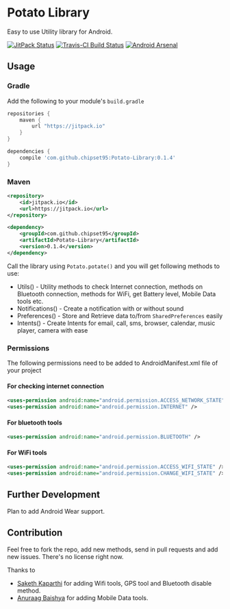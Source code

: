 # Potato Library

Easy to use Utility library for Android.

[![JitPack Status](https://img.shields.io/github/release/chipset95/Potato-Library.svg?label=JitPack)](https://jitpack.io/#chipset95/Potato-Library)
[![Travis-CI Build Status](https://travis-ci.org/chipset95/Potato-Library.svg?branch=master)](https://travis-ci.org/chipset95/Potato-Library)
[![Android Arsenal](https://img.shields.io/badge/Android%20Arsenal-Potato%20Library-blue.svg?style=flat)](http://android-arsenal.com/details/1/2205)

## Usage

### Gradle
Add the following to your module's `build.gradle`

```groovy
repositories {
    maven {
	    url "https://jitpack.io"
	}
}

dependencies {
    compile 'com.github.chipset95:Potato-Library:0.1.4'
}
```

### Maven

```xml
<repository>
    <id>jitpack.io</id>
    <url>https://jitpack.io</url>
</repository>

<dependency>
    <groupId>com.github.chipset95</groupId>
    <artifactId>Potato-Library</artifactId>
    <version>0.1.4</version>
</dependency>
```

Call the library using `Potato.potate()` and you will get following methods to use:

* Utils() - Utility methods to check Internet connection, methods on Bluetooth connection, methods for WiFi, get Battery level, Mobile Data tools etc.
* Notifications() - Create a notification with or without sound
* Preferences() - Store and Retrieve data to/from `SharedPreferences` easily
* Intents() - Create Intents for email, call, sms, browser, calendar, music player, camera with ease


### Permissions

The following permissions need to be added to AndroidManifest.xml file of your project

#### For checking internet connection

```xml
<uses-permission android:name="android.permission.ACCESS_NETWORK_STATE" />
<uses-permission android:name="android.permission.INTERNET" />
```

#### For bluetooth tools

```xml
<uses-permission android:name="android.permission.BLUETOOTH" />
```

#### For WiFi tools
```xml
<uses-permission android:name="android.permission.ACCESS_WIFI_STATE" />
<uses-permission android:name="android.permission.CHANGE_WIFI_STATE" />
```

## Further Development

Plan to add Android Wear support.

## Contribution

Feel free to fork the repo, add new methods, send in pull requests and add new issues. There's no license right now.

Thanks to
- [Saketh Kaparthi](https://github.com/sakethkaparthi) for adding Wifi tools, GPS tool and Bluetooth disable method.
- [Anuraag Baishya](https://github.com/anuraag-baishya) for adding Mobile Data tools.
